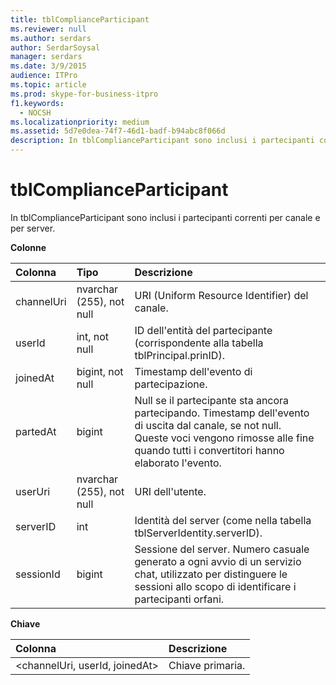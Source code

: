 ```yaml
---
title: tblComplianceParticipant
ms.reviewer: null
ms.author: serdars
author: SerdarSoysal
manager: serdars
ms.date: 3/9/2015
audience: ITPro
ms.topic: article
ms.prod: skype-for-business-itpro
f1.keywords:
  - NOCSH
ms.localizationpriority: medium
ms.assetid: 5d7e0dea-74f7-46d1-badf-b94abc8f066d
description: In tblComplianceParticipant sono inclusi i partecipanti correnti per canale e per server.
---
```


# <a name="tblcomplianceparticipant"></a>tblComplianceParticipant
 
In tblComplianceParticipant sono inclusi i partecipanti correnti per canale e per server.
  
**Colonne**

|**Colonna**|**Tipo**|**Descrizione**|
|:-----|:-----|:-----|
|channelUri  <br/> |nvarchar (255), not null  <br/> |URI (Uniform Resource Identifier) del canale.  <br/> |
|userId  <br/> |int, not null  <br/> |ID dell'entità del partecipante (corrispondente alla tabella tblPrincipal.prinID).  <br/> |
|joinedAt  <br/> |bigint, not null  <br/> |Timestamp dell'evento di partecipazione.  <br/> |
|partedAt  <br/> |bigint  <br/> |Null se il partecipante sta ancora partecipando. Timestamp dell'evento di uscita dal canale, se not null.  <br/> Queste voci vengono rimosse alle fine quando tutti i convertitori hanno elaborato l'evento.  <br/> |
|userUri  <br/> |nvarchar (255), not null  <br/> |URI dell'utente.  <br/> |
|serverID  <br/> |int  <br/> |Identità del server (come nella tabella tblServerIdentity.serverID).  <br/> |
|sessionId  <br/> |bigint  <br/> |Sessione del server. Numero casuale generato a ogni avvio di un servizio chat, utilizzato per distinguere le sessioni allo scopo di identificare i partecipanti orfani.  <br/> |
   
**Chiave**

|**Colonna**|**Descrizione**|
|:-----|:-----|
|\<channelUri, userId, joinedAt\>  <br/> |Chiave primaria.  <br/> |
   

